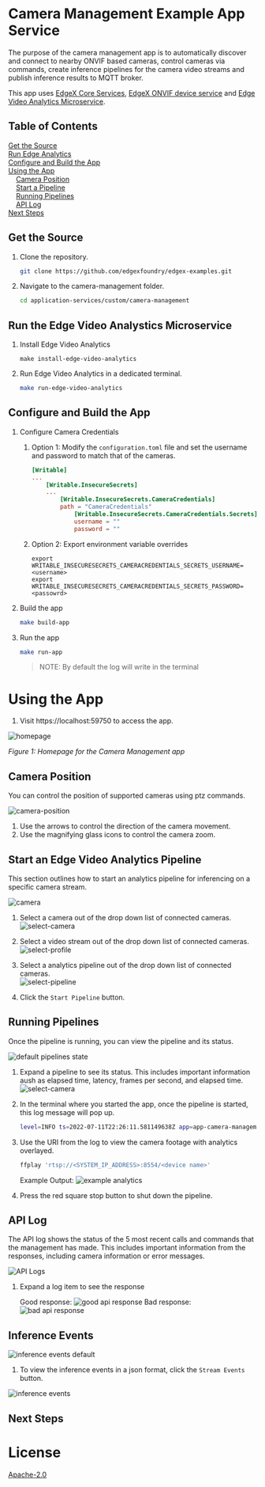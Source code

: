 <!-- 
TODO: 
    Explanations of everything, not just images.
    Reword heading.
    Link to other docs.
    Mention to follow other guides first     
-->

# Camera Management Example App Service
The purpose of the camera management app is to automatically discover and connect to nearby ONVIF based cameras, 
control cameras via commands, create inference pipelines for the camera video streams and publish inference 
results to MQTT broker.

This app uses [EdgeX Core Services][edgex-core-services], [EdgeX ONVIF device service][device-onvif-camera] and [Edge Video Analytics Microservice][evam].

## Table of Contents

[Get the Source](#get-the-source)  
[Run Edge Analytics](#run-the-edge-video-analystics-microservice)  
[Configure and Build the App](#configure-and-build-the-app)  
[Using the App](#using-the-app)  
&nbsp;&nbsp;&nbsp;&nbsp;[Camera Position](#camera-position)  
&nbsp;&nbsp;&nbsp;&nbsp;[Start a Pipeline](#start-an-edge-video-analytics-pipeline)  
&nbsp;&nbsp;&nbsp;&nbsp;[Running Pipelines](#running-pipelines)  
&nbsp;&nbsp;&nbsp;&nbsp;[API Log](#api-log)  
[Next Steps](#next-steps)  


## Get the Source

1. Clone the repository.

    ```bash
    git clone https://github.com/edgexfoundry/edgex-examples.git
    ```

1. Navigate to the camera-management folder.

    ```bash
    cd application-services/custom/camera-management
    ```

## Run the Edge Video Analystics Microservice

1. Install Edge Video Analytics
    ```shell
    make install-edge-video-analytics
    ```

1. Run Edge Video Analytics in a dedicated terminal.
    ```bash
    make run-edge-video-analytics
    ```

## Configure and Build the App
1. Configure Camera Credentials

    1. Option 1: Modify the `configuration.toml` file and set the username and password to match that of the cameras.
        ```toml
        [Writable]
        ...
            [Writable.InsecureSecrets]
            ...
                [Writable.InsecureSecrets.CameraCredentials]
                path = "CameraCredentials"
                    [Writable.InsecureSecrets.CameraCredentials.Secrets]
                    username = ""
                    password = ""   
        ```
   
    1. Option 2: Export environment variable overrides
        ```shell
        export WRITABLE_INSECURESECRETS_CAMERACREDENTIALS_SECRETS_USERNAME=<username>
        export WRITABLE_INSECURESECRETS_CAMERACREDENTIALS_SECRETS_PASSWORD=<passowrd>
        ```

1. Build the app
    ```bash
    make build-app
    ```

1. Run the app
    ```bash
    make run-app
    ```
    >NOTE: By default the log will write in the terminal

# Using the App

1. Visit https://localhost:59750 to access the app.

![homepage](./images/homepage-demo-app-1.png)
    <p align="left">
        <i>Figure 1: Homepage for the Camera Management app</i>
    </p>

## Camera Position

You can control the position of supported cameras using ptz commands.  

![camera-position](./images/camera-position.png)

1. Use the arrows to control the direction of the camera movement. 
1. Use the magnifying glass icons to control the camera zoom.

## Start an Edge Video Analytics Pipeline

This section outlines how to start an analytics pipeline for inferencing on a specific camera stream.

![camera](./images/camera.png)

1. Select a camera out of the drop down list of connected cameras.  
    ![select-camera](./images/select-camera.png)

1. Select a video stream out of the drop down list of connected cameras.  
    ![select-profile](./images/select-profile.png)

1. Select a analytics pipeline out of the drop down list of connected cameras.  
    ![select-pipeline](./images/select-pipeline.png)

1. Click the `Start Pipeline` button.


## Running Pipelines

Once the pipeline is running, you can view the pipeline and its status.

![default pipelines state](./images/multiple-pipelines-default.png)  

1. Expand a pipeline to see its status. This includes important information aush as elapsed time, latency, frames per second, and elapsed time.
    ![select-camera](./images/running-pipelines.png)  

1. In the terminal where you started the app, once the pipeline is started, this log message will pop up. 
    ```bash
    level=INFO ts=2022-07-11T22:26:11.581149638Z app=app-camera-management source=evam.go:115 msg="View inference results at 'rtsp://<SYSTEM_IP_ADDRESS>:8554/<device name>'"
    ```

1. Use the URI from the log to view the camera footage with analytics overlayed.
    ```bash
    ffplay 'rtsp://<SYSTEM_IP_ADDRESS>:8554/<device name>'
    ```

    Example Output:
    ![example analytics](./images/example-analytics.png)

1. Press the red square stop button to shut down the pipeline.


## API Log

The API log shows the status of the 5 most recent calls and commands that the management has made. This includes important information from the responses, including camera information or error messages.

![API Logs](./images/api-log.png)  

1. Expand a log item to see the response  

    Good response: 
        ![good api response](./images/good-response.png) 
    Bad response: 
        ![bad api response](./images/bad-response.png)   

## Inference Events

![inference events default](./images/inference-events-default.png)   

1. To view the inference events in a json format, click the `Stream Events` button.

![inference events](./images/inference-events.png)  

## Next Steps

# License

[Apache-2.0](https://github.com/edgexfoundry-holding/device-onvif-camera/blob/main/LICENSE)


[edgex-core-services]: https://github.com/edgexfoundry/edgex-go
[device-onvif-camera]: https://github.com/edgexfoundry-holding/device-onvif-camera
[evam]: https://www.intel.com/content/www/us/en/developer/articles/technical/video-analytics-service.html


